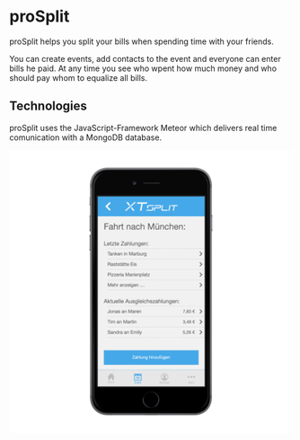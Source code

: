 # proSplit

proSplit helps you split your bills when spending time with your friends.

You can create events, add contacts to the event and everyone can enter bills he paid. 
At any time you see who wpent how much money and who should pay whom to equalize all bills.

## Technologies

proSplit uses the JavaScript-Framework Meteor which delivers real time comunication with a MongoDB database.

![proSplit](docs/iPhone-Mockups/EventDetail.png)
